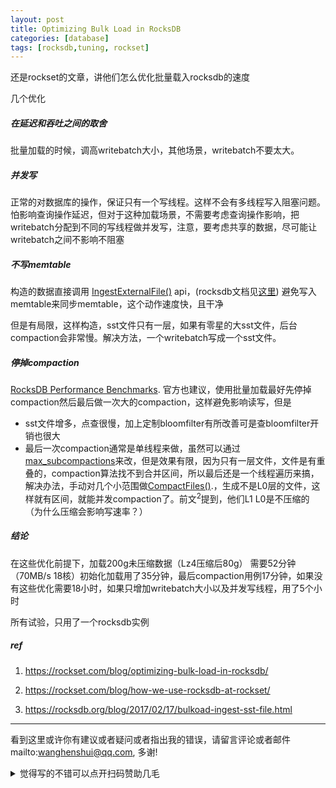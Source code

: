 ```yaml
---
layout: post
title: Optimizing Bulk Load in RocksDB
categories: [database]
tags: [rocksdb,tuning, rockset]
---
```





还是rockset的文章，讲他们怎么优化批量载入rocksdb的速度

几个优化

##### 在延迟和吞吐之间的取舍

批量加载的时候，调高writebatch大小，其他场景，writebatch不要太大。

##### 并发写

正常的对数据库的操作，保证只有一个写线程。这样不会有多线程写入阻塞问题。怕影响查询操作延迟，但对于这种加载场景，不需要考虑查询操作影响，把writebatch分配到不同的写线程做并发写，注意，要考虑共享的数据，尽可能让writebatch之间不影响不阻塞

##### 不写memtable

构造的数据直接调用 [IngestExternalFile()](https://rocksdb.org/blog/2017/02/17/bulkoad-ingest-sst-file.html) api，(rocksdb文档见[这里](https://github.com/facebook/rocksdb/wiki/Creating-and-Ingesting-SST-files)) 避免写入memtable来同步memtable，这个动作速度快，且干净

但是有局限，这样构造，sst文件只有一层，如果有零星的大sst文件，后台compaction会非常慢。解决方法，一个writebatch写成一个sst文件。

##### 停掉compaction

 [RocksDB Performance Benchmarks](https://github.com/facebook/rocksdb/wiki/Performance-Benchmarks#test-1-bulk-load-of-keys-in-random-order). 官方也建议，使用批量加载最好先停掉compaction然后最后做一次大的compaction，这样避免影响读写，但是

- sst文件增多，点查很慢，加上定制bloomfilter有所改善可是查bloomfilter开销也很大
- 最后一次compaction通常是单线程来做，虽然可以通过 [max_subcompactions](https://github.com/facebook/rocksdb/blob/d61d4507c0980b544e87fd0aa5ed2990a45dad5e/include/rocksdb/options.h#L563-L567)来改，但是效果有限，因为只有一层文件，文件是有重叠的，compaction算法找不到合并区间，所以最后还是一个线程遍历来搞，解决办法，手动对几个小范围做[CompactFiles()](https://github.com/facebook/rocksdb/wiki/Manual-Compaction#compactfiles).，生成不是L0层的文件，这样就有区间，就能并发compaction了。前文<sup>2</sup>提到，他们L1 L0是不压缩的 （为什么压缩会影响写速率？）

##### 结论

在这些优化前提下，加载200g未压缩数据（Lz4压缩后80g） 需要52分钟（70MB/s 18核）初始化加载用了35分钟，最后compaction用例17分钟，如果没有这些优化需要18小时，如果只增加writebatch大小以及并发写线程，用了5个小时 

所有试验，只用了一个rocksdb实例

##### ref

1. https://rockset.com/blog/optimizing-bulk-load-in-rocksdb/

2. https://rockset.com/blog/how-we-use-rocksdb-at-rockset/

3. https://rocksdb.org/blog/2017/02/17/bulkoad-ingest-sst-file.html

   

---

看到这里或许你有建议或者疑问或者指出我的错误，请留言评论或者邮件mailto:wanghenshui@qq.com, 多谢! 
<details>
<summary>觉得写的不错可以点开扫码赞助几毛</summary>
<img src="https://wanghenshui.github.io/assets/wepay.png" alt="微信转账">
</details>